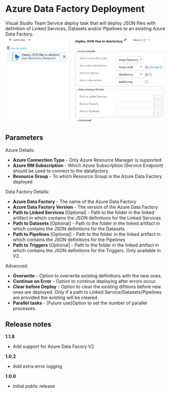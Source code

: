 # Azure Data Factory Deployment

Visual Studio Team Service deploy task that will deploy JSON files with definition of Linked Services, Datasets and/or Pipelines to an existing Azure Data Factory. 
![](../images/screenshot-2.png)

## Parameters

Azure Details:
- **Azure Connection Type** - Only Azure Resource Manager is supported
- **Azure RM Subscription** - Which Azure Subscription (Service Endpoint) should be used to connect to the datafactory
- **Resource Group** - To which Resource Group is the Azure Data Factory deployed

Data Factory Details:
- **Azure Data Factory** - The name of the Azure Data Factory
- **Azure Data Factory Version** - The version of the Azure Data Factory
- **Path to Linked Services** [Optional] - Path to the folder in the linked artifact in which contains the JSON definitions for the Linked Services
- **Path to Datasets** [Optional] - Path to the folder in the linked artifact in which contains the JSON definitions for the Datasets
- **Path to Pipelines** [Optional] - Path to the folder in the linked artifact in which contains the JSON definitions for the Pipelines
- **Path to Triggers** [Optional] - Path to the folder in the linked artifact in which contains the JSON definitions for the Triggers. Only available in V2.

Advanced:
- **Overwrite** - Option to overwrite existing definitions with the new ones.
- **Continue on Error** - Option to continue deploying after errors occur.
- **Clear before Deploy** - Option to clear the existing difitions before new ones are deployed. Only if a path to Linked Service/Datasets/Pipelines are provided the existing will be cleared.
- **Parallel tasks** - [Future use]Option to set the number of parallel processes.

## Release notes

**1.1.8**
- Add support for Azure Data Facory V2

**1.0.2**
- Add extra error logging

**1.0.0**
- Initial public release